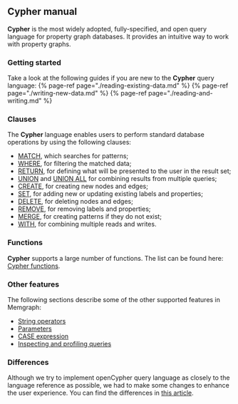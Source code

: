 ## Cypher manual

**Cypher** is the most widely adopted, fully-specified, and open query language for property graph databases.
It provides an intuitive way to work with property graphs.

### Getting started

Take a look at the following guides if you are new to the **Cypher** query language:
{% page-ref page="./reading-existing-data.md" %}
{% page-ref page="./writing-new-data.md" %}
{% page-ref page="./reading-and-writing.md" %}

### Clauses

The **Cypher** language enables users to perform standard database operations by using the following clauses:
  * [MATCH](./clauses/match.md), which searches for patterns;
  * [WHERE](./clauses/where.md), for filtering the matched data;
  * [RETURN](./clauses/return.md), for defining what will be presented to the user in the result set;
  * [UNION](./clauses/union.md) and [UNION ALL](./clauses/union.md) for combining results from multiple queries;
  * [CREATE](./clauses/create.md), for creating new nodes and edges;
  * [SET](./clauses/set.md), for adding new or updating existing labels and properties;
  * [DELETE](./clauses/delete.md), for deleting nodes and edges;
  * [REMOVE](./clauses/remove.md), for removing labels and properties;
  * [MERGE](./clauses/merge.md), for creating patterns if they do not exist;
  * [WITH](./clauses/with.md), for combining multiple reads and writes.

### Functions

**Cypher** supports a large number of functions. The list can be found here: [Cypher functions](./functions.md).

### Other features

The following sections describe some of the other supported features in Memgraph:
* [String operators](./other-features.md#string-operators)
* [Parameters](./other-features.md#parameters)
* [CASE expression](./other-features.md#case)
* [Inspecting and profiling queries](./other-features.md#inspecting-and-profiling)

### Differences

Although we try to implement openCypher query language as closely to the
language reference as possible, we had to make some changes to enhance the
user experience. You can find the differences in [this article](./differences.md).